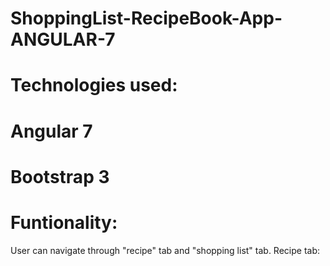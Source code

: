 # ShoppingList-RecipeBook-App-ANGULAR-7

# Technologies used:
# Angular 7
# Bootstrap 3

# Funtionality:

User can navigate through "recipe" tab and "shopping list" tab.
Recipe tab:

